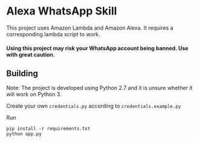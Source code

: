 # Alexa WhatsApp Skill

This project uses Amazon Lambda and Amazon Alexa. It requires a corresponding lambda script to work.

#### Using this project may risk your WhatsApp account being banned. Use with great caution.

## Building

Note: The project is developed using Python 2.7 and it is unsure whether it will work on Python 3.

Create your own `credentials.py` according to `credentials.example.py`
 
Run
```shell
pip install -r requirements.txt
python app.py
```